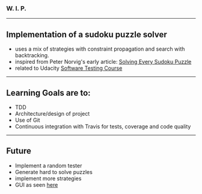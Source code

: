 ### **W. I. P.**


---
Implementation of a sudoku puzzle solver
---

- uses a mix of strategies with constraint propagation and search with backtracking.
- inspired from Peter Norvig's early article: [Solving Every Sudoku Puzzle](http://norvig.com/sudoku.html)
- related to Udacity [Software Testing Course](https://www.udacity.com/wiki/cs258)

---
Learning Goals are to:
---

- TDD
- Architecture/design of project
- Use of Git
- Continuous integration with Travis for tests, coverage and code quality

---
Future
---

- Implement a random tester
- Generate hard to solve puzzles
- implement more strategies
- GUI
as seen [here](http://www.sudokuwiki.org/sudoku.htm)

